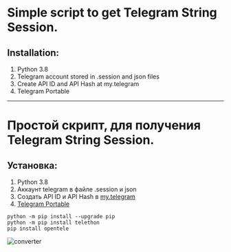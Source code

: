 # Simple script to get Telegram String Session.


## Installation:
1) Python 3.8
2) Telegram account stored in .session and json files
3) Create API ID and API Hash at my.telegram
4) Telegram Portable
______________________________________________________________________________

# Простой скрипт, для получения Telegram String Session.

## Установка:
1) Python 3.8
2) Аккаунт telegram в файле .session и json
3) Создать API ID и API Hash в [my.telegram](https://my.telegram.org)
4) [Telegram Portable](https://telegram.org/dl/desktop/win64_portable)


```shell
python -m pip install --upgrade pip
python -m pip install telethon
pip install opentele
```

![converter](https://github.com/user-attachments/assets/242d1100-7598-4b75-8ea0-4291cd510897)

